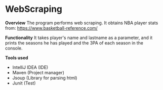# WebScraping

**Overview**
The program performs web scraping. It obtains NBA player stats from: https://www.basketball-reference.com/

**Functionality**
It takes player's name and lastname as a parameter, and it prints the seasons he has played and the 3PA of each season in the console.

**Tools used**
* IntelliJ IDEA (IDE)
* Maven (Project manager)
* Jsoup (Library for parsing html)
* Junit (Test)
